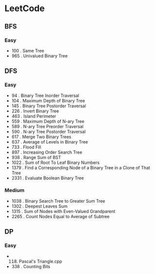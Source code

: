# LeetCode

## BFS
### Easy
* 100 . Same Tree
* 965 . Univalued Binary Tree
 
## DFS
### Easy
* 94 . Binary Tree Inorder Traversal
* 104 . Maximum Depth of Binary Tree
* 145 . Binary Tree Postorder Traversal
* 226 . Invert Binary Tree
* 463 . Island Perimeter
* 559 . Maximum Depth of N-ary Tree
* 589 . N-ary Tree Preorder Traversal
* 590 . N-ary Tree Postorder Traversal
* 617 . Merge Two Binary Trees
* 637 . Average of Levels in Binary Tree
* 733 . Flood Fill
* 897 . Increasing Order Search Tree
* 938 . Range Sum of BST
* 1022 . Sum of Root To Leaf Binary Numbers
* 1379 . Find a Corresponding Node of a Binary Tree in a Clone of That Tree
* 2331 . Evaluate Boolean Binary Tree

### Medium
* 1038 . Binary Search Tree to Greater Sum Tree
* 1302 . Deepest Leaves Sum
* 1315 . Sum of Nodes with Even-Valued Grandparent
* 2265 . Count Nodes Equal to Average of Subtree

## DP
### Easy
* 118. Pascal's Triangle.cpp
* 338 . Counting Bits

